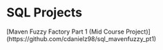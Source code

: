 <h1><a href="#">&#x200B;</a>SQL Projects</h1>
[Maven Fuzzy Factory Part 1 (Mid Course Project)](https://github.com/cdanielz98/sql_mavenfuzzy_pt1)

